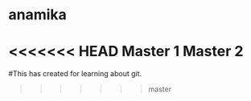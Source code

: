 # anamika
<<<<<<< HEAD
Master 1
Master 2
=======
#This has created for learning about git.
>>>>>>> master
